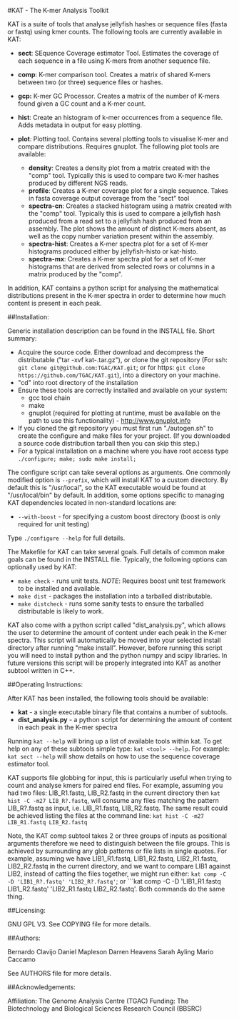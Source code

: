 
#KAT - The K-mer Analysis Toolkit

KAT is a suite of tools that analyse jellyfish hashes or sequence files (fasta or fastq) using kmer counts.  The following tools are currently available in KAT:

   - **sect**:  SEquence Coverage estimator Tool.  Estimates the coverage of each sequence in a file using K-mers from another sequence file.
   - **comp**:  K-mer comparison tool.  Creates a matrix of shared K-mers between two (or three) sequence files or hashes.
   - **gcp:**   K-mer GC Processor.  Creates a matrix of the number of K-mers found given a GC count and a K-mer count.
   - **hist**:  Create an histogram of k-mer occurrences from a sequence file.  Adds metadata in output for easy plotting.
   - **plot**:  Plotting tool.  Contains several plotting tools to visualise K-mer and compare distributions. Requires gnuplot.  The following plot tools are available:

     - **density**:      Creates a density plot from a matrix created with the "comp" tool.  Typically this is used to compare two K-mer hashes produced by different NGS reads.
     - **profile**:      Creates a K-mer coverage plot for a single sequence.  Takes in fasta coverage output coverage from the "sect" tool
     - **spectra-cn**:   Creates a stacked histogram using a matrix created with the "comp" tool.  Typically this is used to compare a jellyfish hash produced from a read set to a jellyfish hash produced from an assembly. The plot shows the amount of distinct K-mers absent, as well as the copy number variation present within the assembly.
     - **spectra-hist**: Creates a K-mer spectra plot for a set of K-mer histograms produced either by jellyfish-histo or kat-histo.
     - **spectra-mx**:   Creates a K-mer spectra plot for a set of K-mer histograms that are derived from selected rows or columns in a matrix produced by the "comp".

In addition, KAT contains a python script for analysing the mathematical distributions present in the K-mer spectra in order to determine how much content is present in each peak.


##Installation:

Generic installation description can be found in the INSTALL file. Short summary: 

  - Acquire the source code.  Either download and decompress the distributable ("tar -xvf kat-<version>.tar.gz"), or clone the git repository (For ssh: ```git clone git@github.com:TGAC/KAT.git```; or for https: ```git clone https://github.com/TGAC/KAT.git```), into a directory on your machine.
  - "cd" into root directory of the installation
  - Ensure these tools are correctly installed and available on your system:
      - gcc tool chain
      - make
      - gnuplot (required for plotting at runtime, must be available on the path to use this functionality) - http://www.gnuplot.info
  - If you cloned the git repository you must first run "./autogen.sh" to create the configure and make files for your project.  (If you downloaded a source code distribution tarball then you can skip this step.)
  - For a typical installation on a machine where you have root access type ```./configure; make; sudo make install;```

The configure script can take several options as arguments.  One commonly modified option is ```--prefix```, which will install KAT to a custom directory.  By default this is "/usr/local", so the KAT executable would be found at "/usr/local/bin" by default.  In addition, some options specific to managing KAT dependencies located in non-standard locations are:

  - ```--with-boost``` - for specifying a custom boost directory (boost is only required for unit testing)

Type ```./configure --help``` for full details.

The Makefile for KAT can take several goals.  Full details of common make goals can be found in the INSTALL file.  Typically, the following options can optionally used by KAT:

  - ```make check``` - runs unit tests.  *NOTE*: Requires boost unit test framework to be installed and available.
  - ```make dist``` - packages the installation into a tarballed distributable.
  - ```make distcheck``` - runs some sanity tests to ensure the tarballed distributable is likely to work.

KAT also come with a python script called "dist_analysis.py", which allows the user to determine the amount of content under each peak in the K-mer spectra.  This script will automatically be moved into your selected install directory after running "make install".  However, before running this script you will need to install python and the python numpy and scipy libraries.  In future versions this script will be properly integrated into KAT as another subtool written in C++.


##Operating Instructions:

After KAT has been installed, the following tools should be available:

 - **kat** - a single executable binary file that contains a number of subtools.
 - **dist_analysis.py** - a python script for determining the amount of content in each peak in the K-mer spectra

Running ```kat --help``` will bring up a list of available tools within kat.  To get help on any of these subtools simple type: ```kat <tool> --help```.  For example: ```kat sect --help``` will show details on how to use the sequence coverage estimator tool.

KAT supports file globbing for input, this is particularly useful when trying to count and analyse kmers for paired end files.  For example,
assuming you had two files: LIB_R1.fastq, LIB_R2.fastq in the current directory then ```kat hist -C -m27 LIB_R?.fastq```, will consume any 
files matching the pattern LIB_R?.fastq as input, i.e. LIB_R1.fastq, LIB_R2.fastq.  The same result could be achieved listing the files at
the command line: ```kat hist -C -m27 LIB_R1.fastq LIB_R2.fastq```

Note, the KAT comp subtool takes 2 or three groups of inputs as positional arguments therefore we need to distinguish between the file groups.
This is achieved by surrounding any glob patterns or file lists in single quotes.  For example, assuming we have LIB1_R1.fastq, LIB1_R2.fastq, 
LIB2_R1.fastq, LIB2_R2.fastq in the current directory, and we want to compare LIB1 against LIB2, instead of catting the files together, we might 
run either: ```kat comp -C -D 'LIB1_R?.fastq' 'LIB2_R?.fastq'```; or ```kat comp -C -D 'LIB1_R1.fastq LIB1_R2.fastq' 'LIB2_R1.fastq LIB2_R2.fastq'.
Both commands do the same thing.



##Licensing:

GNU GPL V3.  See COPYING file for more details.


##Authors:

Bernardo Clavijo
Daniel Mapleson
Darren Heavens
Sarah Ayling
Mario Caccamo

See AUTHORS file for more details.


##Acknowledgements:

Affiliation: The Genome Analysis Centre (TGAC)
Funding: The Biotechnology and Biological Sciences Research Council (BBSRC)
